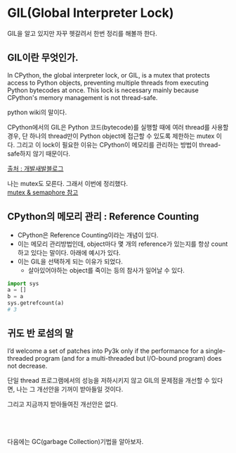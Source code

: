 # GIL(Global Interpreter Lock)
GIL을 알고 있지만 자꾸 헷갈려서 한번 정리를 해볼까 한다.

## GIL이란 무엇인가.
In CPython, the global interpreter lock, or GIL, is a mutex that protects access to Python objects, preventing multiple threads from executing Python bytecodes at once. This lock is necessary mainly because CPython's memory management is not thread-safe.

python wiki의 말이다.

CPython에서의 GIL은 Python 코드(bytecode)를 실행할 때에 여러 thread를 사용할 경우, 단 하나의 thread만이 Python object에 접근할 수 있도록 제한하는 mutex 이다. 그리고 이 lock이 필요한 이유는 CPython이 메모리를 관리하는 방법이 thread-safe하지 않기 때문이다.

[출처 : 개발새발블로그](https://dgkim5360.tistory.com/entry/understanding-the-global-interpreter-lock-of-cpython)

나는 mutex도 모른다. 그래서 이번에 정리했다.  
[mutex & semaphore 참고](./mutex_semaphore.md) 

## CPython의 메모리 관리 : Reference Counting
- CPython은 Reference Counting이라는 개념이 있다.
- 이는 메모리 관리방법인데, object마다 몇 개의 reference가 
있는지를 항상 count하고 있다는 말이다. 아래에 예시가 있다.
- 이는 GIL을 선택하게 되는 이유가 되었다.
  - 살아있어야하는 object를 죽이는 등의 참사가 일어날 수 있다.

```py
import sys
a = []
b = a
sys.getrefcount(a)
# 3
```
## 귀도 반 로섬의 말
I’d welcome a set of patches into Py3k only if the performance for a single-threaded program (and for a multi-threaded but I/O-bound program) does not decrease.

단일 thread 프로그램에서의 성능을 저하시키지 않고 GIL의 문제점을 개선할 수 있다면, 나는 그 개선안을 기꺼이 받아들일 것이다.

그리고 지금까지 받아들여진 개선안은 없다.

\
\
\
다음에는 GC(garbage Collection)기법을 알아보자.